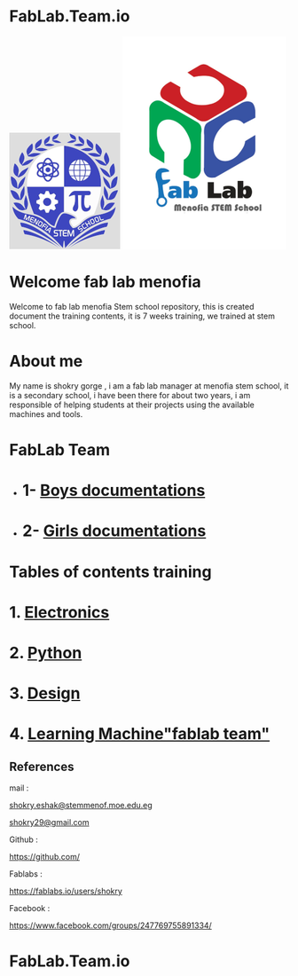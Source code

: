 # FabLab.Team.io
 ![alt text](sho1.png) ![alt text](team.png)
# Welcome fab lab menofia 
Welcome to fab lab menofia Stem school  repository, this is created document the training contents, it is 7 weeks training, we trained at stem school.
# About me

My name is shokry gorge , i am a fab lab manager at menofia stem school, it is a secondary school, i have been there for about two years, i am responsible of helping students at their projects using the available machines and tools.


# FabLab Team 
- # 1- [Boys documentations](Boys.md)

- # 2- [Girls documentations](Girls.md)

# Tables of contents training

 # 1. [Electronics](Electronics.md)

# 2. [Python](Python.md)

# 3. [Design](Design.md)

# 4. [Learning Machine"fablab team"](learning.md)

## References

mail : 

shokry.eshak@stemmenof.moe.edu.eg

shokry29@gmail.com

Github :

https://github.com/

Fablabs : 

https://fablabs.io/users/shokry

Facebook :

https://www.facebook.com/groups/247769755891334/
# FabLab.Team.io
